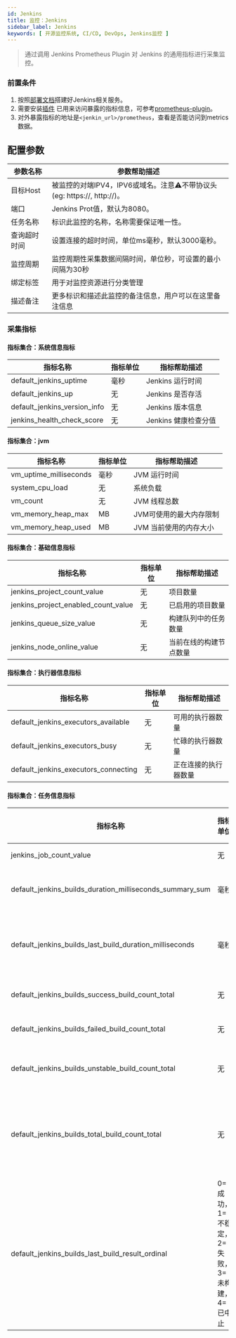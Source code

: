 ```yaml
---
id: Jenkins
title: 监控：Jenkins
sidebar_label: Jenkins
keywords: [ 开源监控系统, CI/CD, DevOps, Jenkins监控 ]
---
```


> 通过调用 Jenkins Prometheus Plugin 对 Jenkins 的通用指标进行采集监控。

### 前置条件

1. 按照[部署文档](https://www.jenkins.io/doc/book/installing/)搭建好Jenkins相关服务。
2. 需要安装[插件](https://www.jenkins.io/doc/book/managing/plugins/)
   已用来访问暴露的指标信息，可参考[prometheus-plugin](https://plugins.jenkins.io/prometheus/)。
3. 对外暴露指标的地址是```<jenkin_url>/prometheus```，查看是否能访问到metrics数据。

## 配置参数

| 参数名称   | 参数帮助描述                                               |
|--------|------------------------------------------------------|
| 目标Host | 被监控的对端IPV4，IPV6或域名。注意⚠️不带协议头(eg: https://, http://)。 |
| 端口     | Jenkins Prot值，默认为8080。                               |
| 任务名称   | 标识此监控的名称，名称需要保证唯一性。                                  |
| 查询超时时间 | 设置连接的超时时间，单位ms毫秒，默认3000毫秒。                           |
| 监控周期   | 监控周期性采集数据间隔时间，单位秒，可设置的最小间隔为30秒                       |
| 绑定标签   | 用于对监控资源进行分类管理                                        |
| 描述备注   | 更多标识和描述此监控的备注信息，用户可以在这里备注信息                          |

### 采集指标

#### 指标集合：系统信息指标

| 指标名称                         | 指标单位 | 指标帮助描述         |
|------------------------------|------|----------------|
| default_jenkins_uptime       | 毫秒   | Jenkins 运行时间   |
| default_jenkins_up           | 无    | Jenkins 是否存活   |
| default_jenkins_version_info | 无    | Jenkins 版本信息   |
| jenkins_health_check_score   | 无    | Jenkins 健康检查分值 |

#### 指标集合：jvm

| 指标名称                   | 指标单位 | 指标帮助描述        |
|------------------------|------|---------------|
| vm_uptime_milliseconds | 毫秒   | JVM 运行时间      |
| system_cpu_load        | 无    | 系统负载          |
| vm_count               | 无    | JVM 线程总数      |
| vm_memory_heap_max     | MB   | JVM可使用的最大内存限制 |
| vm_memory_heap_used    | MB   | JVM 当前使用的内存大小 |

#### 指标集合：基础信息指标

| 指标名称                                | 指标单位 | 指标帮助描述      |
|-------------------------------------|------|-------------|
| jenkins_project_count_value         | 无    | 项目数量        |
| jenkins_project_enabled_count_value | 无    | 已启用的项目数量    |
| jenkins_queue_size_value            | 无    | 构建队列中的任务数量  |
| jenkins_node_online_value           | 无    | 当前在线的构建节点数量 |

#### 指标集合：执行器信息指标

| 指标名称                                 | 指标单位 | 指标帮助描述     |
|--------------------------------------|------|------------|
| default_jenkins_executors_available  | 无    | 可用的执行器数量   |
| default_jenkins_executors_busy       | 无    | 忙碌的执行器数量   |
| default_jenkins_executors_connecting | 无    | 正在连接的执行器数量 |

#### 指标集合：任务信息指标

| 指标名称                                                     | 指标单位                        | 指标帮助描述          |
|----------------------------------------------------------|-----------------------------|-----------------|
| jenkins_job_count_value                                  | 无                           | 作业数量            |
| default_jenkins_builds_duration_milliseconds_summary_sum | 毫秒                          | 任务构建时长汇总        |
| default_jenkins_builds_last_build_duration_milliseconds  | 毫秒                          | 最近一次构建的构建时间     |
| default_jenkins_builds_success_build_count_total         | 无                           | 构建成功次数          |
| default_jenkins_builds_failed_build_count_total          | 无                           | 构建失败次数          |
| default_jenkins_builds_unstable_build_count_total        | 无                           | 不稳定构建次数         |
| default_jenkins_builds_total_build_count_total           | 无                           | 总构建次数（不包括未构建状态） |
| default_jenkins_builds_last_build_result_ordinal         | 0=成功，1=不稳定，2=失败，3=未构建，4=已中止 | 任务构建状态（最近一次构建）  |
